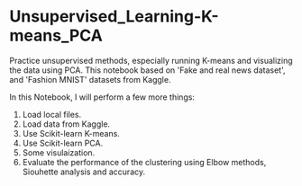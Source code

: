 # Unsupervised_Learning-K-means_PCA
Practice unsupervised methods, especially running K-means and visualizing the data using PCA. This notebook based on 'Fake and real news dataset', and 'Fashion MNIST' datasets from Kaggle.

In this Notebook, I will perform a few more things:

1. Load local files.
2. Load data from Kaggle.
3. Use Scikit-learn K-means.
4. Use Scikit-learn PCA.
5. Some visulaization.
6. Evaluate the performance of the clustering using Elbow methods, Siouhette analysis and accuracy.
